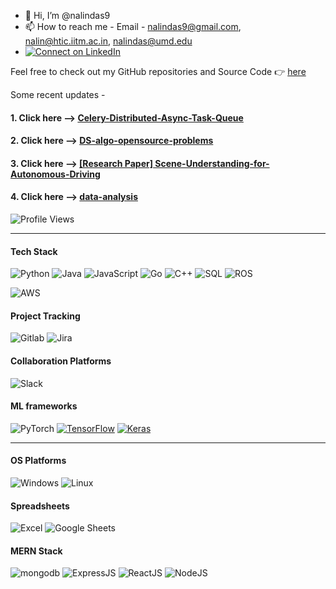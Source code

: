 - 👋 Hi, I’m @nalindas9
- 📫 How to reach me - Email - nalindas9@gmail.com, nalin@htic.iitm.ac.in, nalindas@umd.edu
- [![Connect on LinkedIn](https://img.shields.io/badge/LinkedIn-Connect-blue?logo=linkedin)](https://www.linkedin.com/in/nalin-das/)

Feel free to check out my GitHub repositories and Source Code 👉 [here](https://github.com/nalindas9?tab=repositories)

Some recent updates - 
#### 1. Click here --> [Celery-Distributed-Async-Task-Queue](https://github.com/nalindas9/celery-distributed-asynchronous)
#### 2. Click here --> [DS-algo-opensource-problems](https://github.com/nalindas9/ds-algo-opensource-problems/tree/main) 
#### 3. Click here --> [[Research Paper] Scene-Understanding-for-Autonomous-Driving](https://github.com/nalindas9/Scene-Understanding-for-Autonomous-Driving.git)
#### 4. Click here --> [data-analysis](https://github.com/nalindas9/data-analysis)
   
![Profile Views](https://komarev.com/ghpvc/?username=nalindas9)

-------------------------------------------------------------------------------------------------------------------------------------
#### Tech Stack
![Python](https://img.shields.io/badge/Python-grey.svg?style=flat-square&logo=python&logoColor=white)
![Java](https://img.shields.io/badge/Java-grey.svg?style=flat-square&logo=java)
![JavaScript](https://img.shields.io/badge/JavaScript-grey.svg?style=flat-square&logo=javascript&logoColor=white)
![Go](https://img.shields.io/badge/Golang-grey.svg?style=flat-square&logo=go&logoColor=white)
![C++](https://img.shields.io/badge/C++-grey.svg?style=flat-square&logo=c%2B%2B)
![SQL](https://img.shields.io/badge/SQL-grey.svg?style=flat-square&logo=microsoft-sql-server&logoColor=white)
![ROS](https://img.shields.io/badge/ROS-grey.svg?style=flat-square&logo=ros)

![AWS](https://img.shields.io/badge/AWS-grey.svg?style=flat-square&logo=amazon-aws&logocolor=black)

#### Project Tracking
![Gitlab](https://img.shields.io/badge/Gitlab-grey.svg?style=flat-square&logo=gitlab&logoColor=white)
![Jira](https://img.shields.io/badge/Jira-grey.svg?style=flat-square&logo=jira)

#### Collaboration Platforms
![Slack](https://img.shields.io/badge/Slack-grey.svg?style=flat-square&logo=slack)

#### ML frameworks 
![PyTorch](https://img.shields.io/badge/PyTorch-%23EE4C2C.svg?style=for-the-badge&logo=PyTorch&logoColor=white&color=grey)
[![TensorFlow](https://img.shields.io/badge/TensorFlow-%23FF6F00.svg?style=for-the-badge&logo=TensorFlow&logoColor=white&color=grey)]()
[![Keras](https://img.shields.io/badge/Keras-%446600.svg?style=for-the-badge&logo=Keras&logoColor=white&color=grey)]()

-------------------------------------------------------------------------------------------------------------------------------------
#### OS Platforms
![Windows](https://img.shields.io/badge/Windows--white?logo=windows&logoColor=white)
![Linux](https://img.shields.io/badge/Linux--white?logo=linux&logoColor=white)

#### Spreadsheets
![Excel](https://img.shields.io/badge/Excel-32C03C?style=for-the-badge&logo=microsoft-excel&logoColor=white&color=grey)
![Google Sheets](https://img.shields.io/badge/Google_Sheets-34A853?style=for-the-badge&logo=google-sheets&logoColor=white&color=grey)

#### MERN Stack

![mongodb](https://img.shields.io/badge/mongodb-lightbrown.svg?style=flat&logo=mongodb&color=grey&logoColor=white)
![ExpressJS](https://img.shields.io/badge/ExpressJS-yellow.svg?style=flat&logo=express&color=grey)
![ReactJS](https://img.shields.io/badge/ReactJS-pink.svg?style=flat&logo=react&color=grey&logoColor=white)
![NodeJS](https://img.shields.io/badge/NodeJS-violet.svg?style=flat&logo=node.js&color=grey&logoColor=white)

<!--
![hackerank-ratings](https://github.com/nalindas9/nalindas9/assets/44141068/3e5b5a28-cbf2-4c94-bb46-f85cbf68edb9)


[profile](https://www.hackerrank.com/nalindas9?badge=30-days-of-code&stars=2&level=1&hr_r=1&utm_campaign=social-buttons&utm_medium=linkedin&utm_source=badge_share&social=linkedin)
-->
<!---
nalindas9/nalindas9 is a ✨ special ✨ repository because its `README.md` (this file) appears on your GitHub profile.
You can click the Preview link to take a look at your changes.
- 👀 I’m interested in CV/Perception, AI/ML, Robotics
| CV/Perception | AI/ML | Robotics
--->
